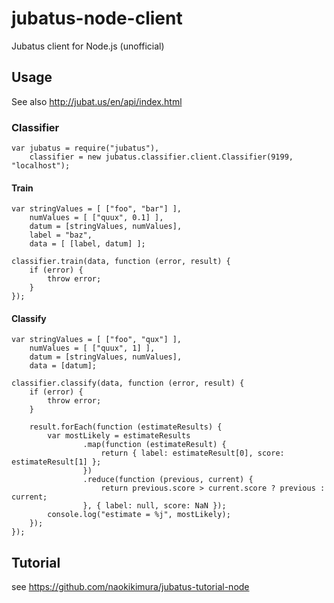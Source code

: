 jubatus-node-client
===================

Jubatus client for Node.js (unofficial)

Usage
-----

See also <http://jubat.us/en/api/index.html>

### Classifier

    var jubatus = require("jubatus"),
        classifier = new jubatus.classifier.client.Classifier(9199, "localhost");

#### Train

    var stringValues = [ ["foo", "bar"] ],
        numValues = [ ["quux", 0.1] ],
        datum = [stringValues, numValues],
        label = "baz",
        data = [ [label, datum] ];

    classifier.train(data, function (error, result) {
        if (error) {
            throw error;
        }
    });

#### Classify

    var stringValues = [ ["foo", "qux"] ],
        numValues = [ ["quux", 1] ],
        datum = [stringValues, numValues],
        data = [datum];

    classifier.classify(data, function (error, result) {
        if (error) {
            throw error;
        }

        result.forEach(function (estimateResults) {
            var mostLikely = estimateResults
                    .map(function (estimateResult) {
                        return { label: estimateResult[0], score: estimateResult[1] };
                    })
                    .reduce(function (previous, current) {
                        return previous.score > current.score ? previous : current;
                    }, { label: null, score: NaN });
            console.log("estimate = %j", mostLikely);
        });
    });

Tutorial
--------

see <https://github.com/naokikimura/jubatus-tutorial-node>
